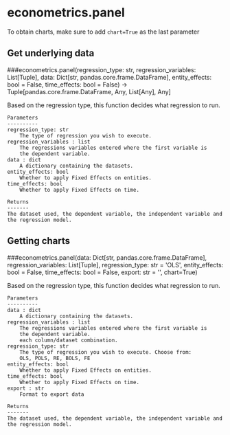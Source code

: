 # econometrics.panel

To obtain charts, make sure to add `chart=True` as the last parameter

## Get underlying data 
###econometrics.panel(regression_type: str, regression_variables: List[Tuple], data: Dict[str, pandas.core.frame.DataFrame], entity_effects: bool = False, time_effects: bool = False) -> Tuple[pandas.core.frame.DataFrame, Any, List[Any], Any]

Based on the regression type, this function decides what regression to run.

    Parameters
    ----------
    regression_type: str
        The type of regression you wish to execute.
    regression_variables : list
        The regressions variables entered where the first variable is
        the dependent variable.
    data : dict
        A dictionary containing the datasets.
    entity_effects: bool
        Whether to apply Fixed Effects on entities.
    time_effects: bool
        Whether to apply Fixed Effects on time.

    Returns
    -------
    The dataset used, the dependent variable, the independent variable and
    the regression model.

## Getting charts 
###econometrics.panel(data: Dict[str, pandas.core.frame.DataFrame], regression_variables: List[Tuple], regression_type: str = 'OLS', entity_effects: bool = False, time_effects: bool = False, export: str = '', chart=True)

Based on the regression type, this function decides what regression to run.

    Parameters
    ----------
    data : dict
        A dictionary containing the datasets.
    regression_variables : list
        The regressions variables entered where the first variable is
        the dependent variable.
        each column/dataset combination.
    regression_type: str
        The type of regression you wish to execute. Choose from:
        OLS, POLS, RE, BOLS, FE
    entity_effects: bool
        Whether to apply Fixed Effects on entities.
    time_effects: bool
        Whether to apply Fixed Effects on time.
    export : str
        Format to export data

    Returns
    -------
    The dataset used, the dependent variable, the independent variable and
    the regression model.

